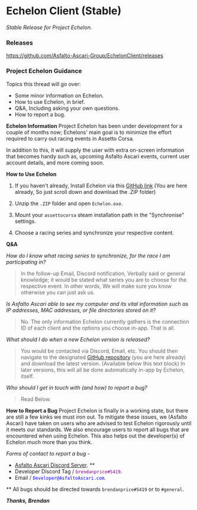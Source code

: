 # Echelon Client (Stable)
*Stable Release for Project Echelon.*

### Releases
https://github.com/Asfalto-Ascari-Group/EchelonClient/releases


### Project Echelon Guidance

Topics this thread will go over:

* Some minor information on Echelon.
* How to use Echelon, in brief.
* Q&A, Including asking your own questions.
* How to report a bug.

**Echelon Information**
Project Echelon has been under development for a couple of months now; Echelons' main goal is to minimize the effort required to carry out racing events in Assetto Corsa.

In addition to this, it will supply the user with extra on-screen information that becomes handy such as, upcoming Asfalto Ascari events, current user account details, and more coming soon.

**How to Use Echelon**

1. If you haven't already, Install Echelon via this [GitHub link](https://github.com/Asfalto-Ascari-Group/EchelonClient-Release-Stable/releases/tag/BetaRelease) (You are here already, So just scroll down and download the .ZIP folder)

2. Unzip the `.ZIP` folder and open `Echelon.exe`.

3. Mount your `assettocorsa` steam installation path in the "Synchronise" settings.

4. Choose a racing series and synchronize your respective content.

**Q&A**

*How do I know what racing series to synchronize, for the race I am participating in?*

> In the follow-up Email, Discord notification, Verbally said or general knowledge; it would be stated what series you are to choose for the respective event. In other words, We will make sure you know otherwise you can just ask us.

*Is Asfalto Ascari able to see my computer and its vital information such as IP addresses, MAC addresses, or file directories stored on it?*

> No. The only information Echelon currently gathers is the connection ID of each client and the options you choose in-app. That is all.

*What should I do when a new Echelon version is released?*

> You would be contacted via Discord, Email, etc. You should then navigate to the designated [GitHub repository](https://github.com/Asfalto-Ascari-Group/EchelonClient-Release-Stable/releases/tag/BetaRelease) (you are here already) and download the latest version. (Available below this text block) In later versions, this will all be done automatically in-app by Echelon, itself.

*Who should I get in touch with (and how) to report a bug?*

> Read Below.

**How to Report a Bug**
Project Echelon is finally in a working state, but there are still a few kinks we must iron out. To mitigate these issues, we (Asfalto Ascari) have taken on users who are advised to test Echelon rigorously until it meets our standards. We also encourage users to report all bugs that are encountered when using Echelon. This also helps out the developer(s) of Echelon much more than you think.

*Forms of contact to report a bug -*

* [Asfalto Ascari Discord Server](https://discord.gg/q8mk86rucw). **
* Developer Discord Tag / <span style="color:purple">`brendanprice#5419`</span>.
* Email / <span style="color:blue">`Developer@AsfaltoAscari.com`</span>.


** All bugs should be directed towards `brendanprice#5419` or to `#general`.

***Thanks,
Brendan***


